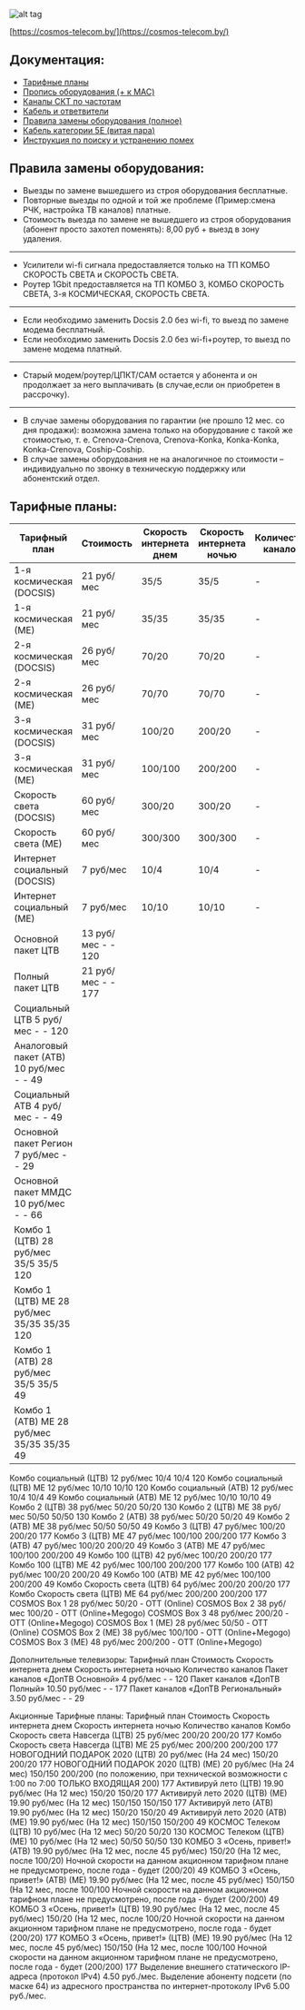 ![alt tag](https://raw.githubusercontent.com/group4skt/help.github.io/main/logo-new.png)

[https://cosmos-telecom.by/](https://cosmos-telecom.by/)

Документация:
-------------------------------
- <a href="tarifs.html" >Тарифные планы</a>
- <a href="propiska_mac.html" >Пропись оборудования (+ к MAC)</a>
 - <a href="chastotniy_plan.html" >Каналы СКТ по частотам</a>
  - <a href="cable.html" > Кабель и ответвители</a>
 - <a href="rules.html" >Правила замены оборудования (полное)</a>
 -  <a href="cbl5e.html" >Кабель категории 5E (витая пара)</a>
 - <a href="noize.html" >Инструкция по поиску и устранению помех</a>

Правила замены оборудования:
-------------------------------
+ Выезды по замене вышедшего из строя оборудования бесплатные.
+ Повторные выезды по одной и той же проблеме (Пример:смена РЧК, настройка ТВ каналов) платные.
+ Стоимость выезда по замене не вышедшего из строя оборудования (абонент просто
захотел поменять): 8,00 руб + выезд в зону удаления.  
  
______
+ Усилители wi-fi сигнала предоставляется только на ТП КОМБО СКОРОСТЬ СВЕТА и
СКОРОСТЬ СВЕТА.
+ Роутер 1Gbit предоставляется на ТП КОМБО 3, КОМБО СКОРОСТЬ СВЕТА, 3-я КОСМИЧЕСКАЯ,
СКОРОСТЬ СВЕТА.  
  
______
+ Если необходимо заменить Docsis 2.0 без wi-fi, то выезд по замене модема бесплатный.
+ Если необходимо заменить Docsis 2.0 без wi-fi+роутер, то выезд по замене модема платный.  
  
______ 
+ Старый модем/роутер/ЦПКТ/САМ остается у абонента и он продолжает за него выплачивать 
(в случае,если он приобретен в рассрочку).  
  
______
+ В случае замены оборудования по гарантии (не прошло 12 мес. со дня продажи):
возможна замена только на оборудование с такой же стоимостью, т. е.
Crenova-Crenova, Crenova-Konka, Konka-Konka, Konka-Crenova, Coship-Coship.
+ В случае замены оборудования не на аналогичное по стоимости –
индивидуально по звонку в техническую поддержку или абонентский отдел.

Тарифные планы:
-------------------------------

| Тарифный план |	Стоимость	| Скорость интернета днем	| Скорость интернета ночью	| Количество каналов |
|---------------|-----------|-------------------------|--------------------------|--------------------|
| 1-я космическая (DOCSIS)	|21 руб/мес	|35/5	|35/5	|-|
|1-я космическая (МЕ)	|21 руб/мес	|35/35	|35/35	|-|
|2-я космическая (DOCSIS)	|26 руб/мес	|70/20	|70/20	|-|
|2-я космическая (МЕ)	|26 руб/мес	|70/70	|70/70|	-|
|3-я космическая (DOCSIS)	|31 руб/мес	|100/20|	200/20|	-|
|3-я космическая (МЕ)	|31 руб/мес	|100/100	|200/200|	-|
|Скорость света (DOCSIS)	|60 руб/мес	|300/20	|300/20|	-|
|Скорость света (МЕ)	|60 руб/мес	|300/300	|300/300|	-|
|Интернет социальный (DOCSIS)	|7 руб/мес	|10/4	|10/4	|-|
|Интернет социальный (МЕ)	|7 руб/мес	|10/10	|10/10|	-|
|Основной пакет ЦТВ	|13 руб/мес	-	-	120
|Полный пакет ЦТВ	|21 руб/мес	-	-	177
|Социальный ЦТВ	5 руб/мес	-	-	120
|Аналоговый пакет (АТВ)	10 руб/мес	-	-	49
|Социальный АТВ	4 руб/мес	-	-	49
|Основной пакет Регион	7 руб/мес	-	-	29
|Основной пакет ММДС	10 руб/мес	-	-	66
|Комбо 1 (ЦТВ)	28 руб/мес	35/5	35/5	120
|Комбо 1 (ЦТВ) МЕ	28 руб/мес	35/35	35/35	120
|Комбо 1 (АТВ)	28 руб/мес	35/5	35/5	49
|Комбо 1 (АТВ) МЕ	28 руб/мес	35/35	35/35	49
Комбо социальный (ЦТВ)	12 руб/мес	10/4	10/4	120
Комбо социальный (ЦТВ) МЕ	12 руб/мес	10/10	10/10	120
Комбо социальный (АТВ)	12 руб/мес	10/4	10/4	49
Комбо социальный (АТВ) МЕ	12 руб/мес	10/10	10/10	49
Комбо 2 (ЦТВ)	38 руб/мес	50/20	50/20	130
Комбо 2 (ЦТВ) МЕ	38 руб/мес	50/50	50/50	130
Комбо 2 (АТВ)	38 руб/мес	50/20	50/20	49
Комбо 2 (АТВ) МЕ	38 руб/мес	50/50	50/50	49
Комбо 3 (ЦТВ)	47 руб/мес	100/20	200/20	177
Комбо 3 (ЦТВ) МЕ	47 руб/мес	100/100	200/200	177
Комбо 3 (АТВ)	47 руб/мес	100/20	200/20	49
Комбо 3 (АТВ) МЕ	47 руб/мес	100/100	200/200	49
Комбо 100 (ЦТВ)	42 руб/мес	100/20	200/20	177
Комбо 100 (ЦТВ) МЕ	42 руб/мес	100/100	200/200	177
Комбо 100 (АТВ)	42 руб/мес	100/20	200/20	49
Комбо 100 (АТВ) МЕ	42 руб/мес	100/100	200/200	49
Комбо Скорость света (ЦТВ)	64 руб/мес	200/20	200/20	177
Комбо Скорость света (ЦТВ) МЕ	64 руб/мес	200/200	200/200	177
COSMOS Box 1	28 руб/мес	50/20	-	OTT (Online)
COSMOS Box 2	38 руб/мес	100/20	-	OTT (Online+Megogo)
COSMOS Box 3	48 руб/мес	200/20	-	OTT (Online+Megogo)
COSMOS Box 1 (ME)	28 руб/мес	50/50	-	OTT (Online)
COSMOS Box 2 (ME)	38 руб/мес	100/100	-	OTT (Online+Megogo)
COSMOS Box 3 (ME)	48 руб/мес	200/200	-	OTT (Online+Megogo)


Дополнительные телевизоры:
Тарифный план	Стоимость	Скорость интернета днем	Скорость интернета ночью	Количество каналов
Пакет каналов «ДопТВ Основной»	4 руб/мес	-	-	120
Пакет каналов «ДопТВ Полный»	10.50 руб/мес	-	-	177
Пакет каналов «ДопТВ Региональный»	3.50 руб/мес	-	-	29


Акционные Тарифные планы:
Тарифный план	Стоимость	Скорость интернета днем	Скорость интернета ночью	Количество каналов
Комбо Скорость света Навсегда (ЦТВ)	25 руб/мес	200/20	200/20	177
Комбо Скорость света Навсегда (ЦТВ) МЕ	25 руб/мес	200/200	200/200	177
НОВОГОДНИЙ ПОДАРОК 2020 (ЦТВ)	20 руб/мес (На 24 мес)	150/20	200/20	177
НОВОГОДНИЙ ПОДАРОК 2020 (ЦТВ) (МЕ)	20 руб/мес (На 24 мес)	150/150	200/200 (по положению, при технической возможности с 1:00 по 7:00 ТОЛЬКО ВХОДЯЩАЯ 200)	177
Активируй лето (ЦТВ)	19.90 руб/мес (На 12 мес)	150/20	150/20	177
Активируй лето 2020 (ЦТВ) (МЕ)	19.90 руб/мес (На 12 мес)	150/150	150/150	177
Активируй лето (АТВ)	19.90 руб/мес (На 12 мес)	150/20	150/20	49
Активируй лето 2020 (АТВ) (МЕ)	19.90 руб/мес (На 12 мес)	150/150	150/200	49
КОСМОС Телеком (ЦТВ)	10 руб/мес (На 12 мес)	50/20	50/20	130
КОСМОС Телеком (ЦТВ) (МЕ)	10 руб/мес (На 12 мес)	50/50	50/50	130
КОМБО 3 «Осень, привет!» (АТВ)	19.90 руб/мес (На 12 мес, после 45 руб/мес)	150/20 (На 12 мес, после 100/20)	Ночной скорости на данном акционном тарифном плане не предусмотрено, после года - будет (200/20)	49
КОМБО 3 «Осень, привет!» (АТВ) (МЕ)	19.90 руб/мес (На 12 мес, после 45 руб/мес)	150/150 (На 12 мес, после 100/100	Ночной скорости на данном акционном тарифном плане не предусмотрено, после года - будет (200/200)	49
КОМБО 3 «Осень, привет!» (ЦТВ)	19.90 руб/мес (На 12 мес, после 45 руб/мес)	150/20 (На 12 мес, после 100/20	Ночной скорости на данном акционном тарифном плане не предусмотрено, после года - будет (200/20)	177
КОМБО 3 «Осень, привет!» (ЦТВ) (МЕ)	19.90 руб/мес (На 12 мес, после 45 руб/мес)	150/150 (На 12 мес, после 100/100	Ночной скорости на данном акционном тарифном плане не предусмотрено, после года - будет (200/200)	177
Выделение внешнего статического IP-адреса (протокол IPv4)	4.50 руб./мес.
Выделение абоненту подсети (по маске 64) из адресного пространства по интернет-протоколу IPv6	5.00 руб./мес.
